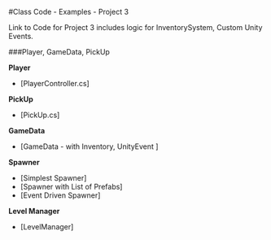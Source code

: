 #Class Code - Examples - Project 3 

Link to Code for Project 3 includes logic for InventorySystem, Custom Unity Events.

###Player, GameData, PickUp

**Player**
- [PlayerController.cs] 

**PickUp**
 - [PickUp.cs] 

**GameData**
  - [GameData - with Inventory, UnityEvent ]

**Spawner**
   - [Simplest Spawner] 
   - [Spawner with List of Prefabs] 
   -  [Event Driven Spawner] 
   
**Level Manager**
 - [LevelManager] 